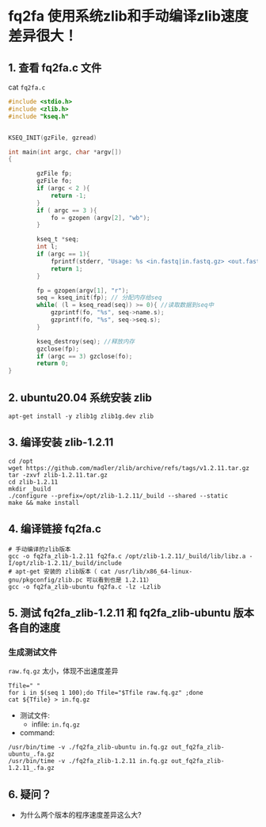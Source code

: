 # fq2fa 使用系统zlib和手动编译zlib速度差异很大！

## 1. 查看 fq2fa.c 文件

cat `fq2fa.c`

```c
#include <stdio.h>
#include <zlib.h>
#include "kseq.h"


KSEQ_INIT(gzFile, gzread)

int main(int argc, char *argv[])
{

        gzFile fp;
        gzFile fo;
        if (argc < 2 ){
            return -1;
        }
        if ( argc == 3 ){
            fo = gzopen (argv[2], "wb");
        }

        kseq_t *seq;
        int l;
        if (argc == 1){
            fprintf(stderr, "Usage: %s <in.fastq|in.fastq.gz> <out.fastq|out.fastq.gz>\n", argv[0]);
            return 1;
        }

        fp = gzopen(argv[1], "r");
        seq = kseq_init(fp); // 分配内存给seq
        while( (l = kseq_read(seq)) >= 0){ //读取数据到seq中
            gzprintf(fo, "%s", seq->name.s);
            gzprintf(fo, "%s", seq->seq.s);
        }

        kseq_destroy(seq); //释放内存
        gzclose(fp);
        if (argc == 3) gzclose(fo);
        return 0;
}
```


## 2. ubuntu20.04 系统安装 zlib 

```shell
apt-get install -y zlib1g zlib1g.dev zlib
```


## 3. 编译安装 zlib-1.2.11

```
cd /opt
wget https://github.com/madler/zlib/archive/refs/tags/v1.2.11.tar.gz
tar -zxvf zlib-1.2.11.tar.gz
cd zlib-1.2.11
mkdir _build
./configure --prefix=/opt/zlib-1.2.11/_build --shared --static
make && make install
```

## 4. 编译链接 fq2fa.c


```
# 手动编译的zlib版本
gcc -o fq2fa_zlib-1.2.11 fq2fa.c /opt/zlib-1.2.11/_build/lib/libz.a -I/opt/zlib-1.2.11/_build/include
# apt-get 安装的 zlib版本（ cat /usr/lib/x86_64-linux-gnu/pkgconfig/zlib.pc 可以看到也是 1.2.11）
gcc -o fq2fa_zlib-ubuntu fq2fa.c -lz -Lzlib
```


## 5. 测试 fq2fa_zlib-1.2.11 和 fq2fa_zlib-ubuntu 版本各自的速度

### 生成测试文件

`raw.fq.gz` 太小，体现不出速度差异

```
Tfile=" "
for i in $(seq 1 100);do Tfile="$Tfile raw.fq.gz" ;done
cat ${Tfile} > in.fq.gz 
```

- 测试文件:
  - infile: `in.fq.gz`
- command:

```
/usr/bin/time -v ./fq2fa_zlib-ubuntu in.fq.gz out_fq2fa_zlib-ubuntu_.fa.gz 
/usr/bin/time -v ./fq2fa_zlib-1.2.11 in.fq.gz out_fq2fa_zlib-1.2.11_.fa.gz 
```


## 6. 疑问？

- 为什么两个版本的程序速度差异这么大?


